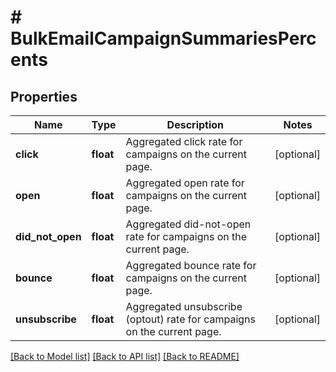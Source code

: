 # # BulkEmailCampaignSummariesPercents

## Properties

Name | Type | Description | Notes
------------ | ------------- | ------------- | -------------
**click** | **float** | Aggregated click rate for campaigns on the current page. | [optional]
**open** | **float** | Aggregated open rate for campaigns on the current page. | [optional]
**did_not_open** | **float** | Aggregated did-not-open rate for campaigns on the current page. | [optional]
**bounce** | **float** | Aggregated bounce rate for campaigns on the current page. | [optional]
**unsubscribe** | **float** | Aggregated unsubscribe (optout) rate for campaigns on the current page. | [optional]

[[Back to Model list]](../../README.md#models) [[Back to API list]](../../README.md#endpoints) [[Back to README]](../../README.md)
